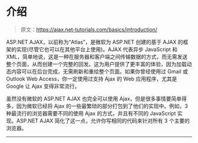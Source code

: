 # 介绍

> 原文：<https://ajax.net-tutorials.com/basics/introduction/>

ASP.NET AJAX，以前称为“Atlas”，是微软为 ASP.NET 创建的基于 AJAX 的框架的实现(尽管它也可以在其他平台上使用)。AJAX 代表异步 JavaScript 和 XML，简单地说，这是一种在服务器和客户端之间传输数据的方式，而无需发送整个页面，从而创建一个完整的回发。这为用户提供了更丰富的体验，因为加载动态内容可以在后台完成，无需刷新和重绘整个页面。如果你曾经使用过 Gmail 或 Outlook Web Access，你一定使用过支持 Ajax 的 Web 应用程序，尤其是 Google 让 Ajax 变得非常流行。

虽然没有微软的 ASP.NET AJAX 也完全可以使用 Ajax，但是很多事情要简单得多，因为微软已经将 Ajax 的一些最繁琐的部分打包到了他们的实现中。例如，3 种最流行的浏览器需要不同的使用 Ajax 的方式，并且有不同的 JavaScript 实现。ASP.NET AJAX 简化了这一点，允许你写相同的代码来针对所有 3 个主要的浏览器。

* * *